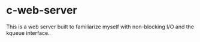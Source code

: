 # c-web-server
This is a web server built to familiarize myself with non-blocking I/O and the kqueue interface.
